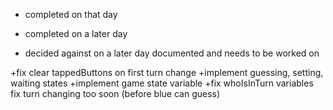 * completed on that day
+ completed on a later day
- decided against on a later day
documented and needs to be worked on



+fix clear tappedButtons on first turn change
+implement guessing, setting, waiting states
+implement game state variable
+fix whoIsInTurn variables
fix turn changing too soon (before blue can guess)